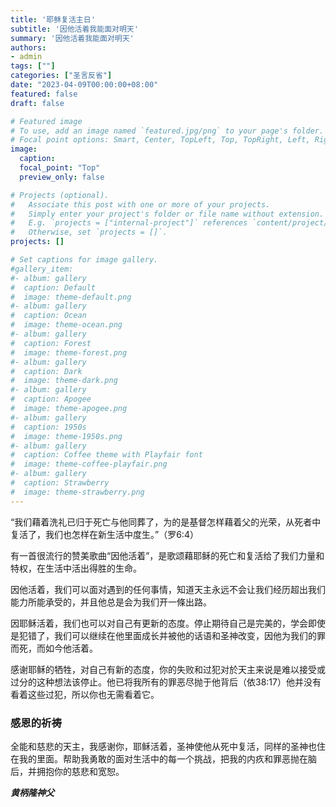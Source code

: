 ```yaml
---
title: '耶稣复活主日'
subtitle: '因他活着我能面对明天'
summary: '因他活着我能面对明天'
authors:
- admin
tags: [""]
categories: ["圣言反省"]
date: "2023-04-09T00:00:00+08:00"
featured: false
draft: false

# Featured image
# To use, add an image named `featured.jpg/png` to your page's folder.
# Focal point options: Smart, Center, TopLeft, Top, TopRight, Left, Right, BottomLeft, Bottom, BottomRight
image:
  caption:
  focal_point: "Top"
  preview_only: false

# Projects (optional).
#   Associate this post with one or more of your projects.
#   Simply enter your project's folder or file name without extension.
#   E.g. `projects = ["internal-project"]` references `content/project/deep-learning/index.md`.
#   Otherwise, set `projects = []`.
projects: []

# Set captions for image gallery.
#gallery_item:
#- album: gallery
#  caption: Default
#  image: theme-default.png
#- album: gallery
#  caption: Ocean
#  image: theme-ocean.png
#- album: gallery
#  caption: Forest
#  image: theme-forest.png
#- album: gallery
#  caption: Dark
#  image: theme-dark.png
#- album: gallery
#  caption: Apogee
#  image: theme-apogee.png
#- album: gallery
#  caption: 1950s
#  image: theme-1950s.png
#- album: gallery
#  caption: Coffee theme with Playfair font
#  image: theme-coffee-playfair.png
#- album: gallery
#  caption: Strawberry
#  image: theme-strawberry.png
---
```

“我们藉着洗礼已归于死亡与他同葬了，为的是基督怎样藉着父的光荣，从死者中复活了，我们也怎样在新生活中度生。”（罗6:4）

有一首很流行的赞美歌曲“因他活着”，是歌颂藉耶稣的死亡和复活给了我们力量和特权，在生活中活出得胜的生命。

因他活着，我们可以面对遇到的任何事情，知道天主永远不会让我们经历超出我们能力所能承受的，并且他总是会为我们开一條出路。

因耶稣活着，我们也可以对自己有更新的态度。停止期待自己是完美的，学会即使是犯错了，我们可以继续在他里面成长并被他的话语和圣神改变，因他为我们的罪而死，而如今他活着。

感谢耶稣的牺牲，对自己有新的态度，你的失败和过犯对於天主来说是难以接受或过分的这种想法该停止。他已将我所有的罪恶尽抛于他背后（依38:17）他并没有看着这些过犯，所以你也无需看着它。

### 感恩的祈祷
全能和慈悲的天主，我感谢你，耶稣活着，圣神使他从死中复活，同样的圣神也住在我的里面。帮助我勇敢的面对生活中的每一个挑战，把我的内疚和罪恶抛在脑后，并拥抱你的慈悲和宽恕。


___黄柄隆神父___